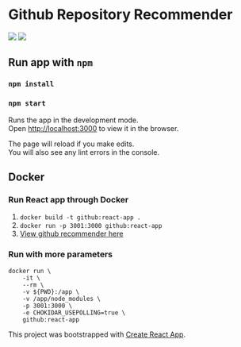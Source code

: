 # Github Repository Recommender

<a href="#"><img src="https://img.shields.io/badge/node-v16.13.2-blue"></a>
<a href="#"><img src="https://img.shields.io/badge/npm-v8.1.2-blue"></a>

## Run app with `npm`

### `npm install`

### `npm start`

Runs the app in the development mode.\
Open [http://localhost:3000](http://localhost:3000) to view it in the browser.

The page will reload if you make edits.\
You will also see any lint errors in the console.

## Docker

### Run React app through Docker
1. `docker build -t github:react-app .`
2. `docker run -p 3001:3000 github:react-app`
3. [View github recommender here](http://localhost:3001)

### Run with more parameters
```
docker run \
    -it \
    --rm \
    -v ${PWD}:/app \
    -v /app/node_modules \
    -p 3001:3000 \
    -e CHOKIDAR_USEPOLLING=true \
    github:react-app
```

This project was bootstrapped with [Create React App](https://github.com/facebook/create-react-app).

